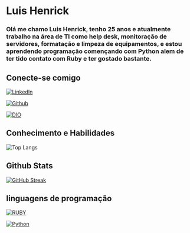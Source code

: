 # Luis Henrick 

### Olá me chamo Luis Henrick, tenho 25 anos e atualmente trabalho na área de TI como help desk, monitoração de servidores, formatação e limpeza de equipamentos, e estou aprendendo programação començando com Python alem de ter tido contato com Ruby e ter gostado bastante.    

## Conecte-se comigo

 [![LinkedIn](https://img.shields.io/badge/LinkedIn-000?style=for-the-badge&logo=linkedin&logoColor=191970)](https://www.linkedin.com/in/luis-henrick-b65b19242/) 
 
  [![Github](https://img.shields.io/badge/Github-000?style=for-the-badge&logo=github&logoColor=FFF)](https://github.com/Estimero)
 
[![DIO](https://github.com/Estimero/dio-lab-open-source/blob/main/docs/favicon.ico)](https://www.dio.me/users/luishenrick77)

## Conhecimento e Habilidades

![Top Langs](https://github-readme-stats-git-masterrstaa-rickstaa.vercel.app/api/top-langs/?username=Estimero&bg_color=000&border_color=30A3DC&title_color=E94D5F&text_color=FFF)

## Github Stats
[![GitHub Streak](https://streak-stats.demolab.com?user=Estimero&theme=dracula&hide_border=true&locale=pt_BR&date_format=j%20M%5B%20Y%5D)](https://git.io/streak-stats)

## linguagens de programação
[![RUBY](https://img.shields.io/badge/Ruby-FF0000?style=for-the-badge&logo=ruby)](https://www.ruby-lang.org/pt/)                         

[![Python](https://img.shields.io/badge/Python-FFFF00?style=for-the-badge&logo=python)]()
